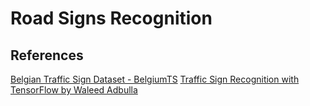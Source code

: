 # Road Signs Recognition

## References

[Belgian Traffic Sign Dataset - BelgiumTS](https://btsd.ethz.ch/shareddata/)
[Traffic Sign Recognition with TensorFlow by Waleed Adbulla](https://medium.com/@waleedka/traffic-sign-recognition-with-tensorflow-629dffc391a6)
